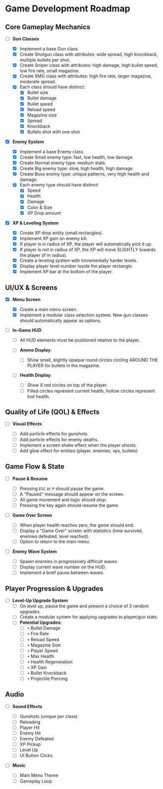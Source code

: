 # Game Development Roadmap

## Core Gameplay Mechanics

- [ ] **Gun Classes**

  - [x] Implement a base Gun class.
  - [x] Create Shotgun class with attributes: wide spread, high knockback, multiple bullets per shot.
  - [x] Create Sniper class with attributes: high damage, high bullet speed, low fire rate, small magazine.
  - [x] Create SMG class with attributes: high fire rate, larger magazine, moderate spread.
  - [x] Each class should have distinct:
    - [x] Bullet size
    - [x] Bullet damage
    - [x] Bullet speed
    - [x] Reload speed
    - [x] Magazine size
    - [x] Spread
    - [x] Knockback
    - [x] Bullets shot with one shot

- [x] **Enemy System**

  - [x] Implement a base Enemy class.
  - [x] Create Small enemy type: fast, low health, low damage.
  - [x] Create Normal enemy type: medium stats.
  - [x] Create Big enemy type: slow, high health, high damage.
  - [x] Create Boss enemy type: unique patterns, very high health and damage.
  - [x] Each enemy type should have distinct:
    - [x] Speed
    - [x] Health
    - [x] Damage
    - [x] Color & Size
    - [x] XP Drop amount

- [x] **XP & Leveling System**
  - [x] Create XP drop entity (small rectangles).
  - [x] Implement XP gain on enemy kill.
  - [x] If player is in radius of XP, the player will automatically pick it up.
  - [x] If player is not in radius of XP, the XP will move SLIGHTLY towards the player (if in radius).
  - [x] Create a leveling system with incrementally harder levels.
  - [x] Display player level number inside the player rectangle.
  - [x] Implement XP bar at the bottom of the player.

## UI/UX & Screens

- [x] **Menu Screen**

  - [x] Create a main menu screen.
  - [x] Implement a modular class selection system. New gun classes should automatically appear as options.

- [ ] **In-Game HUD**

  - [ ] All HUD elements must be positioned relative to the player.
  - [ ] **Ammo Display**:

    - [ ] Show small, slightly opaque round circles circling AROUND THE PLAYER for bullets in the magazine.

  - [ ] **Health Display**:
    - [ ] Show X red circles on top of the player.
    - [ ] Filled circles represent current health, hollow circles represent lost health.

## Quality of Life (QOL) & Effects

- [ ] **Visual Effects**

  - [ ] Add particle effects for gunshots.
  - [ ] Add particle effects for enemy deaths.
  - [ ] Implement a screen shake effect when the player shoots.
  - [ ] Add glow effect for entities (player, enemies, xps, bullets)

## Game Flow & State

- [ ] **Pause & Resume**

  - [ ] Pressing `ESC` or `P` should pause the game.
  - [ ] A "Paused" message should appear on the screen.
  - [ ] All game movement and logic should stop.
  - [ ] Pressing the key again should resume the game.

- [ ] **Game Over Screen**

  - [ ] When player health reaches zero, the game should end.
  - [ ] Display a "Game Over" screen with statistics (time survived, enemies defeated, level reached).
  - [ ] Option to return to the main menu.

- [ ] **Enemy Wave System**
  - [ ] Spawn enemies in progressively difficult waves.
  - [ ] Display current wave number on the HUD.
  - [ ] Implement a brief pause between waves.

## Player Progression & Upgrades

- [ ] **Level-Up Upgrade System**
  - [ ] On level up, pause the game and present a choice of 3 random upgrades.
  - [ ] Create a modular system for applying upgrades to player/gun stats.
  - [ ] **Potential Upgrades:**
    - [ ] `+` Bullet Damage
    - [ ] `+` Fire Rate
    - [ ] `+` Reload Speed
    - [ ] `+` Magazine Size
    - [ ] `+` Player Speed
    - [ ] `+` Max Health
    - [ ] `+` Health Regeneration
    - [ ] `+` XP Gain
    - [ ] `+` Bullet Knockback
    - [ ] `+` Projectile Piercing

## Audio

- [ ] **Sound Effects**

  - [ ] Gunshots (unique per class)
  - [ ] Reloading
  - [ ] Player Hit
  - [ ] Enemy Hit
  - [ ] Enemy Defeated
  - [ ] XP Pickup
  - [ ] Level Up
  - [ ] UI Button Clicks

- [ ] **Music**
  - [ ] Main Menu Theme
  - [ ] Gameplay Loop
